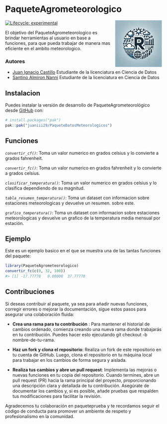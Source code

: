 
<!-- README.md is generated from README.Rmd. Please edit that file -->

# PaqueteAgrometeorologico

<img src="man/figures/logo.png" alt="PaqueteAgrometeorologico" align="right" style="float: right; margin-left: 10px;" width="150"/>

<!-- badges: start -->

[![Lifecycle:
experimental](https://img.shields.io/badge/lifecycle-experimental-orange.svg)](https://lifecycle.r-lib.org/articles/stages.html#experimental)

<!-- badges: end -->

El objetivo del PaqueteAgrometeorologico es brindar herramientas al
usuario en base a funciones, para que pueda trabajar de manera mas
eficiente en el ambito meteorologico.

### Autores

- [Juan Ignacio Castillo](https://github.com/juaniii29) Estudiante de la
  licenciatura en Ciencia de Datos
- [Santino Almiron Nanni](https://github.com/santialmironn) Estudiante
  de la licenciatura en Ciencia de Datos

## Instalacion

Puedes instalar la versión de desarrollo de PaqueteAgrometeorológico
desde [GitHub](https://github.com/) con:

``` r
# install.packages("pak")
pak::pak("juaniii29/PaqueteDatosMeteorologicos")
```

## Funciones

*`convertir_cf()`*: Toma un valor numerico en grados celsius y lo
convierte a grados fahrenheit.

*`convertir_fc()`*: Toma un valor numerico en grados fahrenheit y lo
convierte a grados celsius.

*`clasificar_temperatura()`*: Toma un valor numerico en grados celsius y
lo clasifica dependiendo de su magnitud.

*`tabla_resumen_temperatura()`*: Toma un dataset con informacion sobre
estaciones meteorologicas y devuelve un resumen. sobre este.

*`grafico_temperatura()`*: Toma un dataset con informacion sobre
estaciones meteorologicas y devuelve un grafico de la temperatura media
mensual por estación.

## Ejemplo

Este es un ejemplo basico en el que se muestra una de las tantas
funciones del paquete:

``` r
library(PaqueteAgrometeorologico)
convertir_fc(c(0, 32, 100))
#> [1] -17.77778   0.00000  37.77778
```



## Contribuciones

Si deseas contribuir al paquete, ya sea para añadir nuevas funciones,
corregir errores o mejorar la documentación, sigue estos pasos para
asegurar una colaboración fluida:

- **Crea una rama para tu contribución** : Para mantener el historial de
  cambios ordenado, comienza creando una nueva rama donde trabajarás en
  tu contribución. Puedes hacer esto ejecutando git checkout -b
  nombre-de-tu-rama.

- **Haz un fork y clona el repositorio**: Realiza un fork de este
  repositorio en tu cuenta de GitHub. Luego, clona el repositorio en tu
  máquina local para trabajar en los cambios de forma segura y aislada.

- **Realiza tus cambios y abre un pull request**: Implementa las mejoras
  o nuevas funciones en tu copia del repositorio. Cuando termines, abre
  un pull request (PR) hacia la rama principal del proyecto,
  proporcionando una descripción clara y detallada de tu contribución.
  Asegúrate de documentar los cambios y, si es posible, añade pruebas
  que respalden tus modificaciones para facilitar la revisión.

Agradecemos tu colaboración en paqueteprueba y te recordamos seguir el
código de conducta para promover un ambiente de respeto y
profesionalismo en la comunidad.

